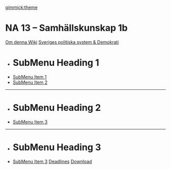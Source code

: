 [gimmick:theme](readable)

# NA 13 – Samhällskunskap 1b

[Om denna Wiki](../index.md)
[Sveriges politiska system & Demokrati]()

  * # SubMenu Heading 1
  * [SubMenu Item 1](subitem1.md)
  * [SubMenu Item 2](subitem2.md)
  - - - -
  * # SubMenu Heading 2
  * [SubMenu Item 3](subitem3.md)
  - - - -
  * # SubMenu Heading 3
  * [SubMenu Item 3](subitem3.md)
[Deadlines](na13/deadlines.md)
[Download](download.md)